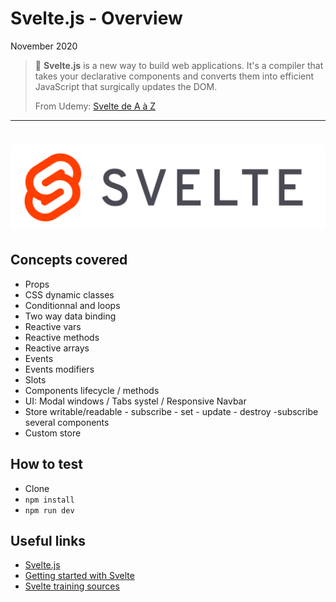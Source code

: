 # Svelte.js - Overview

November 2020

> 🔨  **Svelte.js**  is a new way to build web applications. It's a compiler that takes your declarative components and converts them into efficient JavaScript that surgically updates the DOM.
>
> From Udemy: [Svelte de A à Z](https://www.udemy.com/course/svelte-de-a-a-z/)

* * *

<h1 align="center">
    <img src="_readme-img/svelte-logo.png">
</h1>

## Concepts covered

- Props
- CSS dynamic classes
- Conditionnal and loops
- Two way data binding
- Reactive vars
- Reactive methods
- Reactive arrays
- Events
- Events modifiers
- Slots
- Components lifecycle / methods
- UI: Modal windows / Tabs systel / Responsive Navbar
- Store writable/readable - subscribe - set - update - destroy -subscribe several components
- Custom store

## How to test

- Clone
- `npm install`
- `npm run dev`

## Useful links

- [Svelte.js](https://svelte.dev/)
- [Getting started with Svelte](https://developer.mozilla.org/en-US/docs/Learn/Tools_and_testing/Client-side_JavaScript_frameworks/Svelte_getting_started)
- [Svelte training sources](https://github.com/Ziratsu/SourceSvelte)


